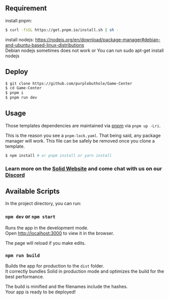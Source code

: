 ## Requirement
install pnpm:
```bash
$ curl -fsSL https://get.pnpm.io/install.sh | sh -
```
install nodejs:
https://nodejs.org/en/download/package-manager#debian-and-ubuntu-based-linux-distributions<br/>
Debian nodejs sometimes does not work or You can run sudo apt-get install nodejs
## Deploy

```bash
$ git clone https://github.com/purplebuthole/Game-Center 
$ cd Game-Center
$ pnpm i 
$ pnpm run dev
```

## Usage

Those templates dependencies are maintained via [pnpm](https://pnpm.io) via `pnpm up -Lri`.

This is the reason you see a `pnpm-lock.yaml`. That being said, any package manager will work. This file can be safely be removed once you clone a template.

```bash
$ npm install # or pnpm install or yarn install
```

### Learn more on the [Solid Website](https://solidjs.com) and come chat with us on our [Discord](https://discord.com/invite/solidjs)

## Available Scripts

In the project directory, you can run:

### `npm dev` or `npm start`

Runs the app in the development mode.<br>
Open [http://localhost:3000](http://localhost:3000) to view it in the browser.

The page will reload if you make edits.<br>

### `npm run build`

Builds the app for production to the `dist` folder.<br>
It correctly bundles Solid in production mode and optimizes the build for the best performance.

The build is minified and the filenames include the hashes.<br>
Your app is ready to be deployed!

